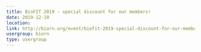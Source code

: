 ```yaml
---
title: BioFIT 2019 - special discount for our members!
date: 2019-12-10
location: 
link: http://biorn.org/event/biofit-2019-special-discount-for-our-members/
usergroup: biorn
type: usergroup
---
```

